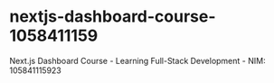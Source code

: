 # nextjs-dashboard-course-1058411159
Next.js Dashboard Course - Learning Full-Stack Development - NIM: 105841115923
